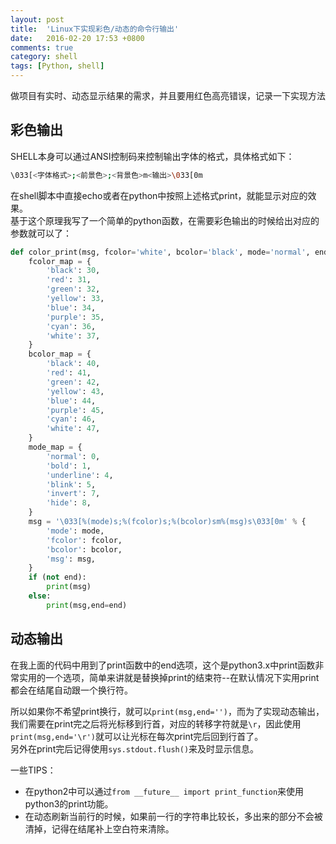 ```yaml
---
layout: post
title:  'Linux下实现彩色/动态的命令行输出'
date:   2016-02-20 17:53 +0800
comments: true
category: shell
tags: [Python, shell]
---
```


做项目有实时、动态显示结果的需求，并且要用红色高亮错误，记录一下实现方法

## 彩色输出

SHELL本身可以通过ANSI控制码来控制输出字体的格式，具体格式如下：    

```bash
\033[<字体格式>;<前景色>;<背景色>m<输出>\033[0m
```

在shell脚本中直接echo或者在python中按照上述格式print，就能显示对应的效果。   
基于这个原理我写了一个简单的python函数，在需要彩色输出的时候给出对应的参数就可以了：   

```python
def color_print(msg, fcolor='white', bcolor='black', mode='normal', end=None):
    fcolor_map = {
        'black': 30,
        'red': 31,
        'green': 32,
        'yellow': 33,
        'blue': 34,
        'purple': 35,
        'cyan': 36,
        'white': 37,
    }
    bcolor_map = {
        'black': 40,
        'red': 41,
        'green': 42,
        'yellow': 43,
        'blue': 44,
        'purple': 45,
        'cyan': 46,
        'white': 47,
    }
    mode_map = {
        'normal': 0,
        'bold': 1,
        'underline': 4,
        'blink': 5,
        'invert': 7,
        'hide': 8,
    }
    msg = '\033[%(mode)s;%(fcolor)s;%(bcolor)sm%(msg)s\033[0m' % {
        'mode': mode,
        'fcolor': fcolor,
        'bcolor': bcolor,
        'msg': msg,
    }
    if (not end):
        print(msg)
    else:
        print(msg,end=end)
```

## 动态输出

在我上面的代码中用到了print函数中的end选项，这个是python3.x中print函数非常实用的一个选项，简单来讲就是替换掉print的结束符--在默认情况下实用print都会在结尾自动跟一个换行符。   

所以如果你不希望print换行，就可以`print(msg,end='')`，而为了实现动态输出，我们需要在print完之后将光标移到行首，对应的转移字符就是`\r`，因此使用`print(msg,end='\r')`就可以让光标在每次print完后回到行首了。    
另外在print完后记得使用`sys.stdout.flush()`来及时显示信息。      

一些TIPS：   

- 在python2中可以通过`from __future__ import print_function`来使用python3的print功能。
- 在动态刷新当前行的时候，如果前一行的字符串比较长，多出来的部分不会被清掉，记得在结尾补上空白符来清除。